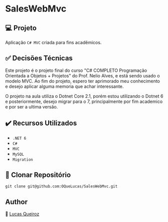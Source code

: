 # SalesWebMvc

## :computer: Projeto

Aplicação `C# MVC` criada para fins acadêmicos.

## :white_check_mark: Decisões Técnicas

Este projeto é o projeto final do curso "C# COMPLETO Programação Orientada a Objetos + Projetos" do Prof. Nelio Alves, e está sendo usado o modelo MVC.
Ao fim do projeto, espero ter aprimorado meu conhecimento e desejo aplicar alguma memoria que achar interessante.

O projeto na aula utiliza o Dotnet Core 2.1, porém estou utilizando o Dotnet 6 e posteriormente, desejo migrar para o 7, principalmente por fim academico e por ser a ultima versão.

## :heavy_check_mark: Recursos Utilizados

- ``.NET 6``
- ``C#``
- ``MVC``
- ``MySQL``
- ``Migration``

## :floppy_disk: Clonar Repositório

```git clone git@github.com:OQueLucas/SalesWebMvc.git```

## Author
:boy: [Lucas Queiroz](https://github.com/OQueLucas/)
